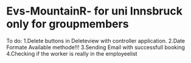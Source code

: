 # Evs-MountainR- for uni Innsbruck only for groupmembers 


To do: 1.Delete buttons in Deleteview with controller application.
       2.Date Formate Available methode!!!
       3.Sending Email with successfull booking
       4.Checking if the worker is really in the employeelist
